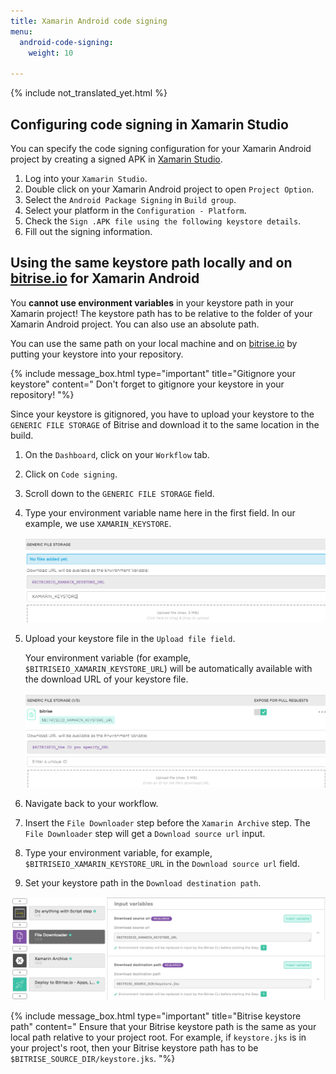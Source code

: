 ```yaml
---
title: Xamarin Android code signing
menu:
  android-code-signing:
    weight: 10

---
```

{% include not_translated_yet.html %}

## Configuring code signing in Xamarin Studio

You can specify the code signing configuration for your Xamarin Android project by creating a signed APK in [Xamarin Studio](https://www.visualstudio.com/xamarin/).

1. Log into your `Xamarin Studio`.
2. Double click on your Xamarin Android project to open `Project Option`.
3. Select the `Android Package Signing` in `Build group`.
4. Select your platform in the `Configuration - Platform`.
5. Check the `Sign .APK file using the following keystore details`.
6. Fill out the signing information.

## Using the same keystore path locally and on [bitrise.io](https://www.bitrise.io) for Xamarin Android

You **cannot use environment variables** in your keystore path in your Xamarin project! The keystore path has to be relative to the folder of your Xamarin Android project. You can also use an absolute path.

You can use the same path on your local machine and on [bitrise.io](https://www.bitrise.io) by putting your keystore into your repository.

{% include message_box.html type="important" title="Gitignore your keystore" content=" Don't forget to gitignore your keystore in your repository! "%}

Since your keystore is gitignored, you have to upload your keystore to the `GENERIC FILE STORAGE` of Bitrise and download it to the same location in the build.

1. On the `Dashboard`, click on your `Workflow` tab.
2. Click on `Code signing`.
3. Scroll down to the `GENERIC FILE STORAGE` field.
4. Type your environment variable name here in the first field.
   In our example, we use `XAMARIN_KEYSTORE`.

   ![Screenshot](/img/android-code-signing/generic-file-storage-xm.png)
5. Upload your keystore file in the `Upload file field`.

   Your environment variable (for example, `$BITRISEIO_XAMARIN_KEYSTORE_URL`) will be automatically available with the download URL of your keystore file.

   ![Screenshot](/img/android-code-signing/download-url.png)
6. Navigate back to your workflow.
7. Insert the `File Downloader` step before the `Xamarin Archive` step. The `File Downloader` step will get a `Download source url` input.
8. Type your environment variable, for example, `$BITRISEIO_XAMARIN_KEYSTORE_URL` in the `Download source url` field.
9. Set your keystore path in the `Download destination path`.

![Screenshot](/img/android-code-signing/file-downloader.png)

{% include message_box.html type="important" title="Bitrise keystore path" content="
Ensure that your Bitrise keystore path is the same as your local path relative to your project root. For example, if `keystore.jks` is in your project's root, then your Bitrise keystore path has to be `$BITRISE_SOURCE_DIR/keystore.jks`.
"%}